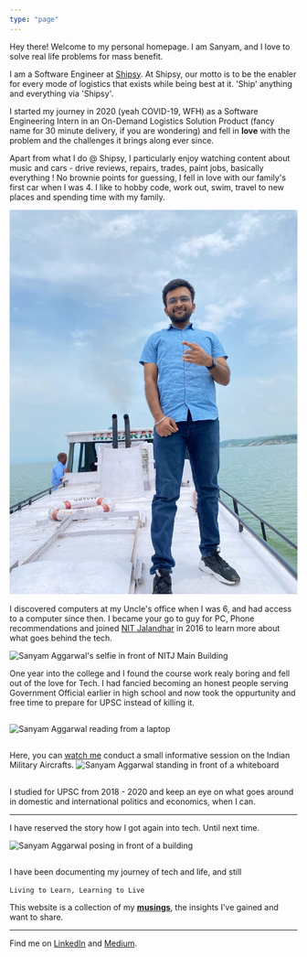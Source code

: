 ```yaml
---
type: "page"
---
```


Hey there! Welcome to my personal homepage.
I am Sanyam, and I love to solve real life problems for mass benefit.

I am a Software Engineer at [Shipsy](https://shipsy.io). At Shipsy, our motto is to be the enabler for every mode of logistics that exists while being best at it. 'Ship' anything and everything via 'Shipsy'.

I started my journey in 2020 (yeah COVID-19, WFH) as a Software Engineering Intern in an On-Demand Logistics Solution Product (fancy name for 30 minute delivery, if you are wondering) and fell in **love** with the problem and the challenges it brings along ever since.

Apart from what I do @ Shipsy, I particularly enjoy watching content about music and cars - drive reviews, repairs, trades, paint jobs, basically everything ! No brownie points for guessing, I fell in love with our family's first car when I was 4.
I like to hobby code, work out, swim, travel to new places and spending time with my family.

![Sanyam Aggarwal on a Boat](static/images/shipping.jpeg "Shipping !")

I discovered computers at my Uncle's office when I was 6, and had access to a computer since then. I became your go to guy for PC, Phone recommendations and joined [NIT Jalandhar](https://www.nitj.ac.in/) in 2016 to learn more about what goes behind the tech.

![Sanyam Aggarwal's selfie in front of NITJ Main Building](static/images/2016.jpeg "2016 Fresher's Party")

One year into the college and I found the course work realy boring and fell out of the love for Tech. I had fancied becoming an honest people serving Government Official earlier in high school and now took the oppurtunity and free time to prepare for UPSC instead of killing it.

##

![Sanyam Aggarwal reading from a laptop](static/images/2019.jpeg "2019 Prep Mode !")

##

Here, you can [watch me](https://youtu.be/UIU3OOz1FAg) conduct a small informative session on the Indian Military Aircrafts.
![Sanyam Aggarwal standing in front of a whiteboard](static/images/seminar.png "Yeah I am passionate about what I do")

##

I studied for UPSC from 2018 - 2020 and keep an eye on what goes around in domestic and international politics and economics, when I can.

-------

I have reserved the story how I got again into tech. Until next time.

![Sanyam Aggarwal posing in front of a building](static/images/monsoon-palace-2022.jpeg "Monsoon Palace, Udaipur 2022")

##

I have been documenting my journey of tech and life, and still 

``Living to Learn, Learning to Live``

This website is a collection of my [**musings**](/blog), the insights I've gained and want to share.

------

Find me on [LinkedIn](https://www.linkedin.com/in/sanyamaggarwal) and [Medium](https://sanyamaggarwal.medium.com).
